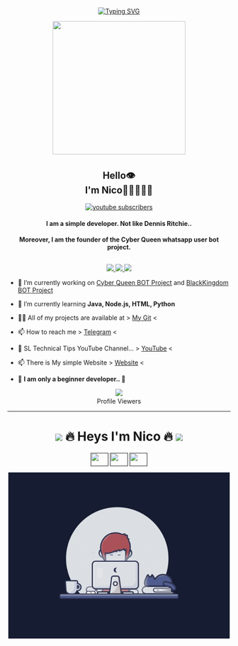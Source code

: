 ## <!-- Typing SVG -->
<p align="center">
    <a href="https://git.io/J0hKr">
        <img
        src="https://readme-typing-svg.herokuapp.com?size=30&width=800&lines=Welcome+To+SL+Technical+Tips+Profile..."
            alt="Typing SVG"
        />
    </a>
</p>

<div align="center">
  <img src="https://i.ibb.co/Q8pp367/pp.jpg" width="300" height="300">
</div>

<h2 align="center">Hello👁<br>I'm Nico🎩🔨👮🏻‍♂️</h1>

<p align="center">
  <a href="https://youtube.com/SLTechnicalTips?sub_confirmation=1">
    <img alt="youtube subscribers" title="Subscribe to my YouTube channel" src="https://custom-icon-badges.herokuapp.com/youtube/channel/subscribers/UCYpzhRBGT4x3avaE3DR5_jA?color=%23E05D44&label=SUBSCRIBE&logo=video&logoColor=white&style=for-the-badge&labelColor=CE4630"/></a> 

<h4 align="center">I am a simple developer. Not like Dennis Ritchie..</h3>
<h4 align="center">Moreover, I am the founder of the Cyber Queen whatsapp user bot project.</h7>



##
<p align="center">
  <a href="https://github.com/SLTechnicalTips/CyberQueen">
    <img src="https://komarev.com/ghpvc/?username=SLTechnicalTips&label=Profile%20views&color=ff69b4&label=Profile+Views&style=plastic">

  </a>
  <a href="https://github.com/SLTechnicalTips/CyberQueen?tab=stars">
    <img src="https://img.shields.io/github/stars/SLTechnicalTips?color=ff69b4&label=Stars&style=plastic">

  </a>
  <a href="https://github.com/SLTechnicalTips?tab=followers">
    <img src="https://img.shields.io/github/followers/SLTechnicalTips?color=ff69b4&label=Followers&style=plastic">

  </a>
</p>




- 🔭 I’m currently working on [Cyber Queen BOT Project](https://github.com/SLTechnicalTips/CyberQueen) and [BlackKingdom BOT Project](https://github.com/BlackKingdoms/BlackKingdom)

- 🌱 I’m currently learning **Java, Node.js, HTML, Python**

- 👨‍💻 All of my projects are available at > [My Git](https://github.com/SLTechnicalTips/) <

- 📫 How to reach me > [Telegram](https://t.me/sltechnicaltipsadmincontactbot) <

- 👨‍ SL Technical Tips YouTube Channel... > [YouTube](https://YouTube.com/SLTechnicalTips/) <

- 📫 There is My simple Website > [Website](http://sltechnicaltips.github.io/) <

- 💫 **I am only a beginner developer.. 🌆**

<div align="center"><img src="https://profile-counter.glitch.me/SLTechnicalTips/count.svg" /><br>Profile Viewers</div>

----

<h1 align="center">
     <img src="https://github.com/souvikguria98/souvikguria98/blob/master/Hi.gif" width="25"> 
                                   🔥 Heys I'm  Nico 🔥 
     <img src="https://github.com/souvikguria98/souvikguria98/blob/master/Hi.gif" width="25"></h2>
<p align="center">
  <a href="" target="white"><img align="center" src="https://cdn.jsdelivr.net/npm/simple-icons@3.0.1/icons/codepen.svg" alt="" height="30" width="40" /></a>
  <a href="" target="blank"><img align="center" src="https://cdn.jsdelivr.net/npm/simple-icons@3.0.1/icons/dev-dot-to.svg" alt="" height="30" width="40" /></a>
  <a href="" target="blank"><img align="center" src="https://cdn.jsdelivr.net/npm/simple-icons@3.0.1/icons/hackerrank.svg" alt="" height="30" width="40" /></a>
</p>
   <p align='center'>
   <a href="https://YouTube.com/SLTechnicalTips/" alt="made-with-python"> <img src="https://github.com/devSouvik/devSouvik/blob/master/gif2.gif.gif"width="500" /> </a>
</p>
